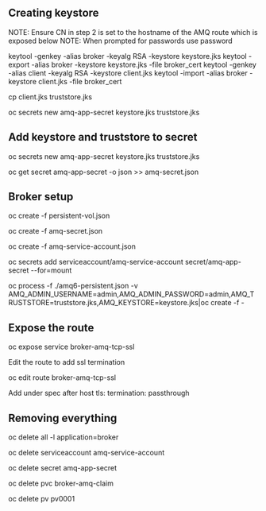 Creating keystore
-----------------

NOTE: Ensure CN in step 2 is set to the hostname of the AMQ route which is exposed below
NOTE: When prompted for passwords use password

keytool -genkey -alias broker -keyalg RSA -keystore keystore.jks
keytool -export -alias broker -keystore keystore.jks -file broker_cert
keytool -genkey -alias client -keyalg RSA -keystore client.jks
keytool -import -alias broker -keystore client.jks -file broker_cert

cp client.jks truststore.jks

oc secrets new amq-app-secret keystore.jks truststore.jks


Add keystore and truststore to secret
-------------------------------------

oc secrets new amq-app-secret keystore.jks truststore.jks

oc get secret amq-app-secret -o json >> amq-secret.json


Broker setup
-------------

oc create -f persistent-vol.json

oc create -f amq-secret.json

oc create -f amq-service-account.json

oc secrets add serviceaccount/amq-service-account secret/amq-app-secret --for=mount

oc process -f ./amq6-persistent.json  -v AMQ_ADMIN_USERNAME=admin,AMQ_ADMIN_PASSWORD=admin,AMQ_TRUSTSTORE=truststore.jks,AMQ_KEYSTORE=keystore.jks|oc create -f -



Expose the route
----------------
oc expose service broker-amq-tcp-ssl

Edit the route to add ssl termination

oc edit route broker-amq-tcp-ssl

Add under spec after host
  tls:
    termination: passthrough

Removing everything
-------------------
oc delete all -l application=broker

oc delete serviceaccount amq-service-account

oc delete secret amq-app-secret

oc delete pvc broker-amq-claim

oc delete pv pv0001
